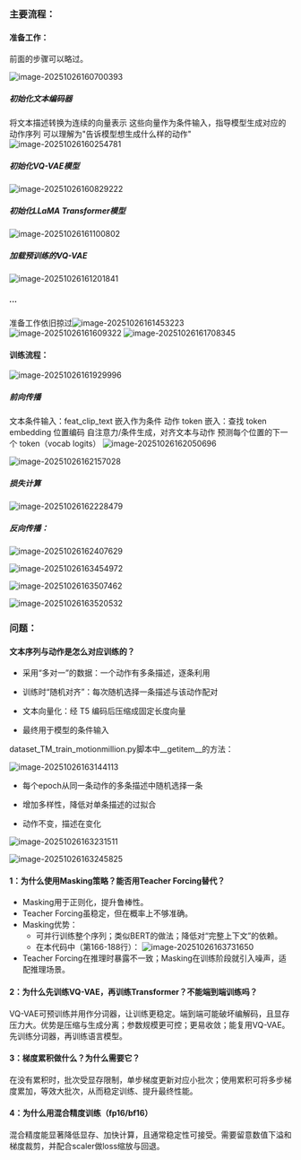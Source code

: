 ### 主要流程：

#### 准备工作：

前面的步骤可以略过。

![image-20251026160700393](Transformer_train_llama.assets/image-20251026160700393.png)

##### 初始化文本编码器

将文本描述转换为连续的向量表示
这些向量作为条件输入，指导模型生成对应的动作序列
可以理解为"告诉模型想生成什么样的动作"
![image-20251026160254781](Transformer_train_llama.assets/image-20251026160254781.png)

##### 初始化VQ-VAE模型

![image-20251026160829222](Transformer_train_llama.assets/image-20251026160829222.png)

##### 初始化LLaMA Transformer模型

![image-20251026161100802](Transformer_train_llama.assets/image-20251026161100802.png)

##### 加载预训练的VQ-VAE

![image-20251026161201841](Transformer_train_llama.assets/image-20251026161201841.png)

##### ...

准备工作依旧掠过![image-20251026161453223](Transformer_train_llama.assets/image-20251026161453223.png)
![image-20251026161609322](Transformer_train_llama.assets/image-20251026161609322.png)
![image-20251026161708345](Transformer_train_llama.assets/image-20251026161708345.png)





#### 训练流程：

![image-20251026161929996](Transformer_train_llama.assets/image-20251026161929996.png)

##### 前向传播

文本条件输入：feat_clip_text 嵌入作为条件
动作 token 嵌入：查找 token embedding
位置编码
自注意力/条件生成，对齐文本与动作
预测每个位置的下一个 token（vocab logits）
![image-20251026162050696](Transformer_train_llama.assets/image-20251026162050696.png)

![image-20251026162157028](Transformer_train_llama.assets/image-20251026162157028.png)

##### 损失计算

![image-20251026162228479](Transformer_train_llama.assets/image-20251026162228479.png)

##### 反向传播：

![image-20251026162407629](Transformer_train_llama.assets/image-20251026162407629.png)

![image-20251026163454972](Transformer_train_llama.assets/image-20251026163454972.png)

![image-20251026163507462](Transformer_train_llama.assets/image-20251026163507462.png)

![image-20251026163520532](Transformer_train_llama.assets/image-20251026163520532.png)



### 问题：

#### 文本序列与动作是怎么对应训练的？

- 采用“多对一”的数据：一个动作有多条描述，逐条利用

- 训练时“随机对齐”：每次随机选择一条描述与该动作配对

- 文本向量化：经 T5 编码后压缩成固定长度向量

- 最终用于模型的条件输入

dataset_TM_train_motionmillion.py脚本中__getitem__的方法：

![image-20251026163144113](Transformer_train_llama.assets/image-20251026163144113.png)

- 每个epoch从同一条动作的多条描述中随机选择一条

- 增加多样性，降低对单条描述的过拟合

- 动作不变，描述在变化

![image-20251026163231511](Transformer_train_llama.assets/image-20251026163231511.png)

![image-20251026163245825](Transformer_train_llama.assets/image-20251026163245825.png)



#### 1：为什么使用Masking策略？能否用Teacher Forcing替代？

- Masking用于正则化，提升鲁棒性。
- Teacher Forcing虽稳定，但在概率上不够准确。
- Masking优势：
  - 可并行训练整个序列；类似BERT的做法；降低对“完整上下文”的依赖。
  - 在本代码中（第166-188行）：
    ![image-20251026163731650](Transformer_train_llama.assets/image-20251026163731650.png)
- Teacher Forcing在推理时暴露不一致；Masking在训练阶段就引入噪声，适配推理场景。



#### 2：为什么先训练VQ-VAE，再训练Transformer？不能端到端训练吗？

VQ-VAE可预训练并用作分词器，让训练更稳定。端到端可能破坏编解码，且显存压力大。优势是压缩与生成分离；参数规模更可控；更易收敛；能复用VQ-VAE。先训练分词器，再训练语言模型。



#### 3：梯度累积做什么？为什么需要它？

在没有累积时，批次受显存限制，单步梯度更新对应小批次；使用累积可将多步梯度累加，等效大批次，从而稳定训练、提升最终性能。



#### 4：为什么用混合精度训练（fp16/bf16）

混合精度能显著降低显存、加快计算，且通常稳定性可接受。需要留意数值下溢和梯度裁剪，并配合scaler做loss缩放与回退。